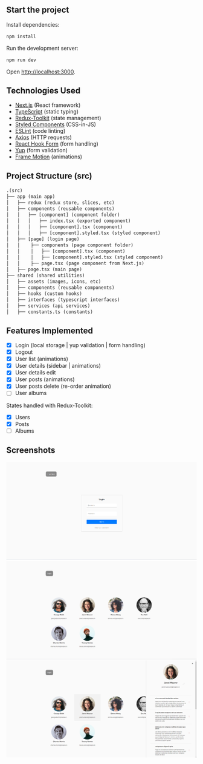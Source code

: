 ## Start the project
Install dependencies:

```bash
npm install
```

Run the development server:

```bash
npm run dev
```

Open [http://localhost:3000](http://localhost:3000).

## Technologies Used

- [Next.js](https://nextjs.org/) (React framework)
- [TypeScript](https://www.typescriptlang.org/) (static typing)
- [Redux-Toolkit](https://redux-toolkit.js.org/) (state management)
- [Styled Components](https://styled-components.com/) (CSS-in-JS)
- [ESLint](https://eslint.org/) (code linting)
- [Axios](https://axios-http.com/) (HTTP requests)
- [React Hook Form](https://react-hook-form.com/) (form handling)
- [Yup](https://www.npmjs.com/package/yup/) (form validation)
- [Frame Motion](https://www.framer.com/motion/) (animations)

## Project Structure (src)

```
.(src) 
├── app (main app)
│   ├── redux (redux store, slices, etc)
│   ├── components (reusable components)
│   │   ├── [component] (component folder)
│   │   │   ├── index.tsx (exported component)
│   │   │   ├── [component].tsx (component)
│   │   │   ├── [component].styled.tsx (styled component)
│   ├── [page] (login page)
│   │    ├── components (page component folder)
│   │    │   ├── [component].tsx (component)
│   │    │   ├── [component].styled.tsx (styled component)
│   │    ├── page.tsx (page component from Next.js)
│   ├── page.tsx (main page)
├── shared (shared utilities)
│   ├── assets (images, icons, etc)
│   ├── components (reusable components)
│   ├── hooks (custom hooks)
│   ├── interfaces (typescript interfaces)
│   ├── services (api services)
│   ├── constants.ts (constants)

```

## Features Implemented

- [x] Login (local storage | yup validation | form handling)
- [x] Logout
- [x] User list (animations)
- [x] User details (sidebar | animations)
- [x] User details edit
- [x] User posts (animations)
- [x] User posts delete (re-order animation)
- [ ] User albums

States handled with Redux-Toolkit:

- [x] Users
- [x] Posts
- [ ] Albums

## Screenshots

![Login](/screenshots/Login.png "Login")
![User List](/screenshots/UserList.png?raw=true "User List")
![User Details](/screenshots/UserDetails.png?raw=true "User Details")
